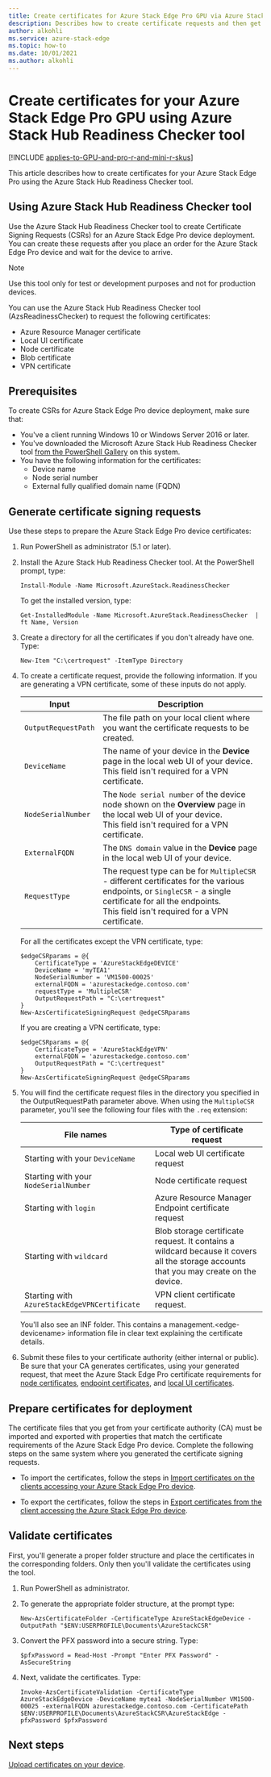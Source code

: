 ```yaml
---
title: Create certificates for Azure Stack Edge Pro GPU via Azure Stack Hub Readiness Checker tool
description: Describes how to create certificate requests and then get and install certificates on your Azure Stack Edge Pro GPU device using the Azure Stack Hub Readiness Checker tool.
author: alkohli
ms.service: azure-stack-edge
ms.topic: how-to
ms.date: 10/01/2021
ms.author: alkohli
---
```


# Create certificates for your Azure Stack Edge Pro GPU using Azure Stack Hub Readiness Checker tool 

[!INCLUDE [applies-to-GPU-and-pro-r-and-mini-r-skus](../../includes/azure-stack-edge-applies-to-gpu-pro-r-mini-r-sku.md)]

This article describes how to create certificates for your Azure Stack Edge Pro using the Azure Stack Hub Readiness Checker tool. 

## Using Azure Stack Hub Readiness Checker tool

Use the Azure Stack Hub Readiness Checker tool to create Certificate Signing Requests (CSRs) for an Azure Stack Edge Pro device deployment. You can create these requests after you place an order for the Azure Stack Edge Pro device and wait for the device to arrive.

> [!NOTE]
> Use this tool only for test or development purposes and not for production devices. 

You can use the Azure Stack Hub Readiness Checker tool (AzsReadinessChecker) to request the following certificates:

- Azure Resource Manager certificate
- Local UI certificate
- Node certificate
- Blob certificate
- VPN certificate


## Prerequisites

To create CSRs for Azure Stack Edge Pro device deployment, make sure that: 

- You've a client running Windows 10 or Windows Server 2016 or later. 
- You've downloaded the Microsoft Azure Stack Hub Readiness Checker tool [from the PowerShell Gallery](https://aka.ms/AzsReadinessChecker) on this system.
- You have the following information for the certificates:
  - Device name
  - Node serial number
  - External fully qualified domain name (FQDN)

## Generate certificate signing requests

Use these steps to prepare the Azure Stack Edge Pro device certificates:

1. Run PowerShell as administrator (5.1 or later).
2. Install the Azure Stack Hub Readiness Checker tool. At the PowerShell prompt, type: 

    ```azurepowershell
    Install-Module -Name Microsoft.AzureStack.ReadinessChecker
    ```

    To get the installed version, type:  

    ```azurepowershell
    Get-InstalledModule -Name Microsoft.AzureStack.ReadinessChecker  | ft Name, Version 
    ```

3. Create a directory for all the certificates if you don't already have one. Type: 
    
    ```azurepowershell
    New-Item "C:\certrequest" -ItemType Directory
    ``` 
    
4. To create a certificate request, provide the following information. If you are generating a VPN certificate, some of these inputs do not apply.
    
    |Input |Description  |
    |---------|---------|
    |`OutputRequestPath`|The file path on your local client where you want the certificate requests to be created.        |
    |`DeviceName`|The name of your device in the **Device** page in the local web UI of your device. <br> This field isn't required for a VPN certificate.         |
    |`NodeSerialNumber`|The `Node serial number` of the device node shown on the **Overview** page in the local web UI of your device. <br> This field isn't required for a VPN certificate.       |
    |`ExternalFQDN`|The `DNS domain` value in the **Device** page in the local web UI of your device.         |
    |`RequestType`|The request type can be for `MultipleCSR` - different certificates for the various endpoints, or `SingleCSR` - a single certificate for all the endpoints. <br> This field isn't required for a VPN certificate.     |

    For all the certificates except the VPN certificate, type: 
    
    ```azurepowershell
    $edgeCSRparams = @{
        CertificateType = 'AzureStackEdgeDEVICE'
        DeviceName = 'myTEA1'
        NodeSerialNumber = 'VM1500-00025'
        externalFQDN = 'azurestackedge.contoso.com'
        requestType = 'MultipleCSR'
        OutputRequestPath = "C:\certrequest"
    }
    New-AzsCertificateSigningRequest @edgeCSRparams
    ```

    If you are creating a VPN certificate, type: 

    ```azurepowershell
    $edgeCSRparams = @{
        CertificateType = 'AzureStackEdgeVPN'
        externalFQDN = 'azurestackedge.contoso.com'
        OutputRequestPath = "C:\certrequest"
    }
    New-AzsCertificateSigningRequest @edgeCSRparams
    ```

    
5. You will find the certificate request files in the directory you specified in the OutputRequestPath parameter above. When using the `MultipleCSR` parameter, you'll see the following four files with the `.req` extension:

    
    |File names  |Type of certificate request  |
    |---------|---------|
    |Starting with your `DeviceName`     |Local web UI certificate request      |
    |Starting with your `NodeSerialNumber`     |Node certificate request         |
    |Starting with `login`     |Azure Resource Manager Endpoint certificate request       |
    |Starting with `wildcard`     |Blob storage certificate request. It contains a wildcard because it covers all the storage accounts that you may create on the device.          |
    |Starting with `AzureStackEdgeVPNCertificate`     |VPN client certificate request.         |

    You'll also see an INF folder. This contains a management.\<edge-devicename\> information file in clear text explaining the certificate details.  


6. Submit these files to your certificate authority (either internal or public). Be sure that your CA generates certificates, using your generated request, that meet the Azure Stack Edge Pro certificate requirements for [node certificates](azure-stack-edge-gpu-certificates-overview.md#node-certificates), [endpoint certificates](azure-stack-edge-gpu-certificates-overview.md#endpoint-certificates), and [local UI certificates](azure-stack-edge-gpu-certificates-overview.md#local-ui-certificates).

## Prepare certificates for deployment

The certificate files that you get from your certificate authority (CA) must be imported and exported with properties that match the certificate requirements of the Azure Stack Edge Pro device. Complete the following steps on the same system where you generated the certificate signing requests.

- To import the certificates, follow the steps in [Import certificates on the clients accessing your Azure Stack Edge Pro device](azure-stack-edge-gpu-manage-certificates.md#import-certificates-on-the-client-accessing-the-device).

- To export the certificates, follow the steps in [Export certificates from the client accessing the Azure Stack Edge Pro device](azure-stack-edge-gpu-prepare-certificates-device-upload.md#export-certificates-as-pfx-format-with-private-key).


## Validate certificates

First, you'll generate a proper folder structure and place the certificates in the corresponding folders. Only then you'll validate the certificates using the tool.

1. Run PowerShell as administrator.

2. To generate the appropriate folder structure, at the prompt type:

    `New-AzsCertificateFolder -CertificateType AzureStackEdgeDevice -OutputPath "$ENV:USERPROFILE\Documents\AzureStackCSR"`

3. Convert the PFX password into a secure string. Type:       

    `$pfxPassword = Read-Host -Prompt "Enter PFX Password" -AsSecureString` 

4. Next, validate the certificates. Type:

    `Invoke-AzsCertificateValidation -CertificateType AzureStackEdgeDevice -DeviceName mytea1 -NodeSerialNumber VM1500-00025 -externalFQDN azurestackedge.contoso.com -CertificatePath $ENV:USERPROFILE\Documents\AzureStackCSR\AzureStackEdge -pfxPassword $pfxPassword`

## Next steps

[Upload certificates on your device](azure-stack-edge-gpu-manage-certificates.md).
